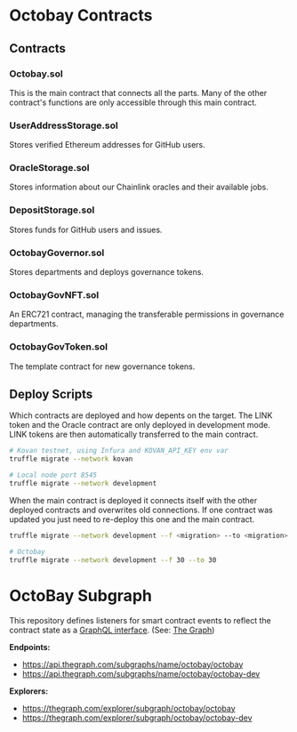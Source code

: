 # Octobay Contracts

## Contracts

### Octobay.sol

This is the main contract that connects all the parts.
Many of the other contract's functions are only accessible through this main contract.

### UserAddressStorage.sol

Stores verified Ethereum addresses for GitHub users.

### OracleStorage.sol

Stores information about our Chainlink oracles and their available jobs.

### DepositStorage.sol

Stores funds for GitHub users and issues.

### OctobayGovernor.sol

Stores departments and deploys governance tokens.

### OctobayGovNFT.sol

An ERC721 contract, managing the transferable permissions in governance departments.

### OctobayGovToken.sol

The template contract for new governance tokens.

## Deploy Scripts

Which contracts are deployed and how depents on the target.
The LINK token and the Oracle contract are only deployed in development mode. LINK tokens are then automatically transferred to the main contract.

```bash
# Kovan testnet, using Infura and KOVAN_API_KEY env var
truffle migrate --network kovan

# Local node port 8545
truffle migrate --network development
```

When the main contract is deployed it connects itself with the other deployed contracts and overwrites old connections. If one contract was updated you just need to re-deploy this one and the main contract.

```bash
truffle migrate --network development --f <migration> --to <migration>

# Octobay
truffle migrate --network development --f 30 --to 30
```

# OctoBay Subgraph

This repository defines listeners for smart contract events to reflect the contract state as a [GraphQL interface](schema.graphql). (See: [The Graph](https://thegraph.com))

**Endpoints:**
- https://api.thegraph.com/subgraphs/name/octobay/octobay
- https://api.thegraph.com/subgraphs/name/octobay/octobay-dev

**Explorers:**
- https://thegraph.com/explorer/subgraph/octobay/octobay
- https://thegraph.com/explorer/subgraph/octobay/octobay-dev
